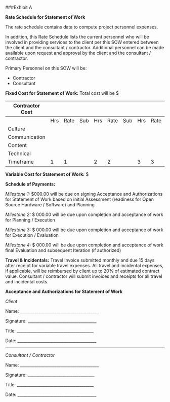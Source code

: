 ###Exhibit A

**Rate Schedule for Statement of Work**

The rate schedule contains data to compute project personnel expenses.

In addition, this Rate Schedule lists the current personnel who will be involved in providing services to the client per this SOW entered between the client and the consultant / contractor. Additional personnel can be made available upon request and approval by the client and the consultant / contractor.

Primary Personnel on this SOW will be:

 - Contractor
 - Consultant  

**Fixed Cost for Statement of Work:**  Total cost will be $

| Contractor Cost 	|     	|      	|     	|     	|      	|     	|     	|      	|     	|     	|      	|     	|       	|
|-----------------	|-----	|------	|-----	|-----	|------	|-----	|-----	|------	|-----	|-----	|------	|-----	|-------	|
|                 	| Hrs 	| Rate 	| Sub 	| Hrs 	| Rate 	| Sub 	| Hrs 	| Rate 	| Sub 	| Hrs 	| Rate 	| Sub 	| Total 	|
| Culture         	|     	|      	|     	|     	|      	|     	|     	|      	|     	|     	|      	|     	|       	|
| Communication   	|     	|      	|     	|     	|      	|     	|     	|      	|     	|     	|      	|     	|       	|
| Content         	|     	|      	|     	|     	|      	|     	|     	|      	|     	|     	|      	|     	|       	|
| Technical       	|     	|      	|     	|     	|      	|     	|     	|      	|     	|     	|      	|     	|       	|
|           Timeframe 	|  1  	|   1  	|     	|  2  	|   2  	|     	|  3  	|   3  	|     	|  4  	|   4  	|     	|       	|  	|

**Variable Cost for Statement of Work:** $

**Schedule of Payments:**

_Milestone 1:_ $000.00 will be due on signing Acceptance and Authorizations for Statement of Work based on initial Assessment (readiness for Open Source Hardware / Software) and Planning

_Milestone 2:_ $ 000.00 will be due upon completion and acceptance of work for Planning / Execution

_Milestone 3:_ $ 000.00 will be due upon completion and acceptance of work for Execution / Evaluation

_Milestone 4:_ $ 000.00 will be due upon completion and acceptance of work final Evaluation and subsequent Iteration (if authorized)

**Travel & Incidentals:**
Travel Invoice submitted monthly and due 15 days after receipt for variable travel expenses.
All travel and incidental expenses, if applicable, will be reimbursed by client up to 20% of estimated contract value. Consultant / contractor will submit invoices and receipts for all travel and incidental costs.

**Acceptance and Authorizations for Statement of Work**

_Client_

Name: _______________________________________

Signature: __________________________________

Title: ______________________________________

Date: _______________________________________

---- 
_Consultant / Contractor_

Name: _______________________________________

Signature:  _________________________________

Title: ______________________________________

Date: _______________________________________
